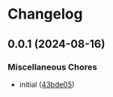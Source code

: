 # Changelog

## 0.0.1 (2024-08-16)


### Miscellaneous Chores

* initial ([43bde05](https://github.com/sparetimecoders/pulumi-preview-commenter/commit/43bde05f3c3a26719c45a5c834591891747704db))
